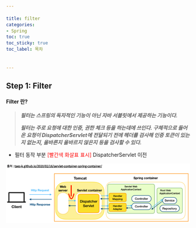 ```yaml
---

title: filter
categories:
- Spring
toc: true
toc_sticky: true
toc_label: 목차


---
```


## Step 1:  Filter 

#### Filter 란? 

> ***필터는 스프링의 독자적인 기능이 아닌 자바 서블릿에서 제공하는 기능이다.***
>
> ***필터는 주로 요청에 대한 인증, 권한 체크 등을 하는데에 쓰인다. 구체적으로 들어온 요청이 DispatcherServlet에 전달되기 전에 헤더를 검사해 인증 토큰이 있는지 없는지, 올바른지 올바르지 않은지 등을 검사할 수 있다.***



* 필터 동작 부분 <span style="color:red;">[빨간색 화살표 표시] </span>DispatcherServlet 이전

![image-20211029172122146](../../assets/images/2021-10-29-filter/image-20211029172122146.png)

